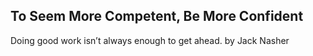 ## To Seem More Competent, Be More Confident

Doing good work isn’t always enough to get ahead. by Jack Nasher